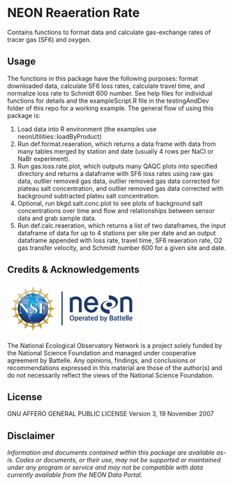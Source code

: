NEON Reaeration Rate
================

<!-- README.md is generated from README.Rmd. Please edit that file -->
<!-- ****** Description ****** -->

Contains functions to format data and calculate gas-exchange rates of
tracer gas (SF6) and oxygen.

<!-- ****** Usage ****** -->

## Usage

The functions in this package have the following purposes: format
downloaded data, calculate SF6 loss rates, calculate travel time, and
normalize loss rate to Schmidt 600 number. See help files for individual
functions for details and the exampleScript.R file in the testingAndDev
folder of this repo for a working example. The general flow of using
this package is:

1.  Load data into R environment (the examples use
    neonUtilities::loadByProduct)
2.  Run def.format.reaeration, which returns a data frame with data from
    many tables merged by station and date (usually 4 rows per NaCl or
    NaBr experiment).
3.  Run gas.loss.rate.plot, which outputs many QAQC plots into specified
    directory and returns a dataframe with SF6 loss rates using raw gas
    data, outlier removed gas data, outlier removed gas data corrected
    for plateau salt concentration, and outlier removed gas data
    corrected with background subtracted plateu salt concentration.
4.  Optional, run bkgd.salt.conc.plot to see plots of background salt
    concentrations over time and flow and relationships between sensor
    data and grab sample data.
5.  Run def.calc.reaeration, which returns a list of two dataframes, the
    input dataframe of data for up to 4 stations per site per date and
    an output dataframe appended with loss rate, travel time, SF6
    reaeration rate, O2 gas transfer velocity, and Schmidt number 600
    for a given site and date.

<!-- ****** Acknowledgements ****** -->

## Credits & Acknowledgements

<!-- HTML tags to produce image, resize, add hyperlink. -->
<!-- ONLY WORKS WITH HTML or GITHUB documents -->

<a href="http://www.neonscience.org/">
<img src="logo.png" width="300px" /> </a>

<!-- Acknowledgements text -->

The National Ecological Observatory Network is a project solely funded
by the National Science Foundation and managed under cooperative
agreement by Battelle. Any opinions, findings, and conclusions or
recommendations expressed in this material are those of the author(s)
and do not necessarily reflect the views of the National Science
Foundation.

<!-- ****** License ****** -->

## License

GNU AFFERO GENERAL PUBLIC LICENSE Version 3, 19 November 2007

<!-- ****** Disclaimer ****** -->

## Disclaimer

*Information and documents contained within this package are available
as-is. Codes or documents, or their use, may not be supported or
maintained under any program or service and may not be compatible with
data currently available from the NEON Data Portal.*
